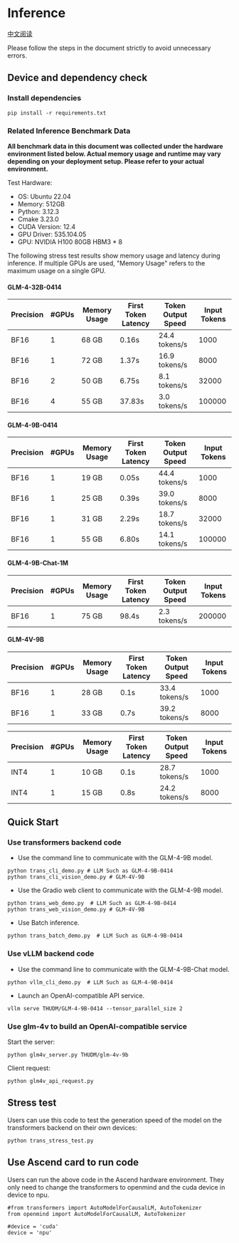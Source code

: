 # Inference

[中文阅读](README_zh.md)

Please follow the steps in the document strictly to avoid unnecessary errors.

## Device and dependency check

### Install dependencies

```shell
pip install -r requirements.txt
```

### Related Inference Benchmark Data

**All benchmark data in this document was collected under the hardware environment listed below. Actual memory usage and runtime may vary depending on your deployment setup. Please refer to your actual environment.**

Test Hardware:

+ OS: Ubuntu 22.04
+ Memory: 512GB
+ Python: 3.12.3
+ Cmake 3.23.0
+ CUDA Version: 12.4
+ GPU Driver: 535.104.05
+ GPU: NVIDIA H100 80GB HBM3 * 8

The following stress test results show memory usage and latency during inference. If multiple GPUs are used, "Memory Usage" refers to the maximum usage on a single GPU.

#### GLM-4-32B-0414

| Precision   | #GPUs | Memory Usage  | First Token Latency | Token Output Speed | Input Tokens |
|-------------|-------|---------------|---------------------|-------------------|--------------|
| BF16        | 1     | 68 GB         | 0.16s               | 24.4 tokens/s     | 1000         |
| BF16        | 1     | 72 GB         | 1.37s               | 16.9 tokens/s     | 8000         |
| BF16        | 2     | 50 GB         | 6.75s               | 8.1 tokens/s      | 32000        |
| BF16        | 4     | 55 GB         | 37.83s              | 3.0 tokens/s      | 100000       |

#### GLM-4-9B-0414

| Precision | #GPUs | Memory Usage | First Token Latency | Token Output Speed | Input Tokens |
|-----------|-------|---------------|----------------------|---------------------|---------------|
| BF16      | 1     | 19 GB         | 0.05s                | 44.4 tokens/s       | 1000          |
| BF16      | 1     | 25 GB         | 0.39s                | 39.0 tokens/s       | 8000          |
| BF16      | 1     | 31 GB         | 2.29s                | 18.7 tokens/s       | 32000         |
| BF16      | 1     | 55 GB         | 6.80s                | 14.1 tokens/s       | 100000        |

#### GLM-4-9B-Chat-1M

| Precision | #GPUs | Memory Usage | First Token Latency | Token Output Speed | Input Tokens |
|-----------|-------|---------------|----------------------|---------------------|---------------|
| BF16      | 1     | 75 GB         | 98.4s                | 2.3 tokens/s        | 200000        |

#### GLM-4V-9B

| Precision | #GPUs | Memory Usage | First Token Latency | Token Output Speed | Input Tokens |
|-----------|-------|---------------|----------------------|---------------------|---------------|
| BF16      | 1     | 28 GB         | 0.1s                 | 33.4 tokens/s       | 1000          |
| BF16      | 1     | 33 GB         | 0.7s                 | 39.2 tokens/s       | 8000          |

| Precision | #GPUs | Memory Usage | First Token Latency | Token Output Speed | Input Tokens |
|-----------|-------|---------------|----------------------|---------------------|---------------|
| INT4      | 1     | 10 GB         | 0.1s                 | 28.7 tokens/s       | 1000          |
| INT4      | 1     | 15 GB         | 0.8s                 | 24.2 tokens/s       | 8000          |

## Quick Start

### Use transformers backend code

+ Use the command line to communicate with the GLM-4-9B model.

```shell
python trans_cli_demo.py # LLM Such as GLM-4-9B-0414
python trans_cli_vision_demo.py # GLM-4V-9B
```

+ Use the Gradio web client to communicate with the  GLM-4-9B model.

```shell
python trans_web_demo.py  # LLM Such as GLM-4-9B-0414
python trans_web_vision_demo.py # GLM-4V-9B
```

+ Use Batch inference.

```shell
python trans_batch_demo.py  # LLM Such as GLM-4-9B-0414
```

### Use vLLM backend code

+ Use the command line to communicate with the GLM-4-9B-Chat model.

```shell
python vllm_cli_demo.py  # LLM Such as GLM-4-9B-0414
```

+ Launch an OpenAI-compatible API service.

```shell
vllm serve THUDM/GLM-4-9B-0414 --tensor_parallel_size 2
```

### Use glm-4v to build an OpenAI-compatible service

Start the server:

```shell
python glm4v_server.py THUDM/glm-4v-9b
```

Client request:

```shell
python glm4v_api_request.py
```

## Stress test

Users can use this code to test the generation speed of the model on the transformers backend on their own devices:

```shell
python trans_stress_test.py
```

## Use Ascend card to run code

Users can run the above code in the Ascend hardware environment. They only need to change the transformers to openmind and the cuda device in device to npu.

```shell
#from transformers import AutoModelForCausalLM, AutoTokenizer
from openmind import AutoModelForCausalLM, AutoTokenizer

#device = 'cuda'
device = 'npu'
```
